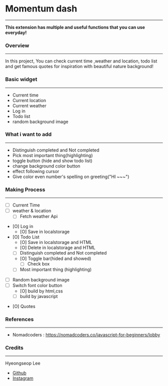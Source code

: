 # Momentum dash

---

**This extension has multiple and useful functions that you can use everyday!**

### Overview

---

In this project, You can check current time ,weather and location, todo list and get famous quotes for inspiration with beautiful nature background!

### Basic widget

---

- Current time
- Current location
- Current weather
- Log in
- Todo list
- random background image

### What i want to add

---

- Distinguish completed and Not completed
- Pick most important thing(highlighting)
- toggle button (hide and show todo list)
- change background color button
- effect following cursor
- Give color even number's spelling on greeting("HI ~~~")

### Making Process

---

- [ ] Current Time
- [ ] weather & location
  - [ ] Fetch weather Api
- [O] Log in
  - [O] Save in localstorage
- [O] Todo List
  - [O] Save in localstorage and HTML
  - [O] Delete in localstorage and HTML
  - [ ] Distinguish completed and Not completed
  - [O] Toggle bar(hided and showed)
    - [ ] Check box
  - [ ] Most important thing (highlighting)
- [ ] Random background image
- [ ] Switch font color button
  - [O] build by html,css
  - [ ] build by javascript
- [O] Quotes

### References

---

- Nomadcoders : https://nomadcoders.co/javascript-for-beginners/lobby

### Credits

---

Hyeongseop Lee

- [Github](https://github.com/Hyeongseoplee/Momentum-dash)
- [Instagram](@ven_eeee)
